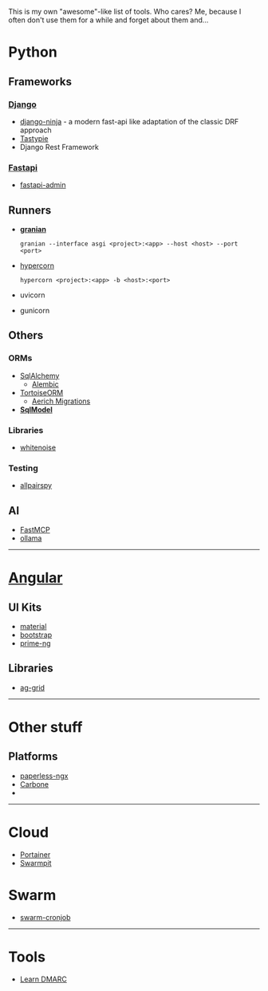 This is my own "awesome"-like list of tools. Who cares? Me, because I often don't use them for a while and forget about them and...

# Python
## Frameworks
### [Django](https://www.djangoproject.com/)
* [django-ninja](https://django-ninja.dev/) - a modern fast-api like adaptation of the classic DRF approach
* [Tastypie](https://github.com/django-tastypie/django-tastypie)
* Django Rest Framework

### [Fastapi](https://github.com/fastapi/fastapi)
* [fastapi-admin](https://fastapi-admin-docs.long2ice.io/)

## Runners
* **[granian](https://github.com/emmett-framework/granian)**
  
      granian --interface asgi <project>:<app> --host <host> --port <port>

* [hypercorn](https://hypercorn.readthedocs.io/en/latest/index.html)

      hypercorn <project>:<app> -b <host>:<port>

* uvicorn
* gunicorn

## Others
### ORMs
* [SqlAlchemy](https://www.sqlalchemy.org/)
  * [Alembic](https://alembic.sqlalchemy.org/en/latest/)
* [TortoiseORM](https://github.com/tortoise/tortoise-orm/)
  * [Aerich Migrations](https://github.com/tortoise/aerich)
* [**SqlModel**](https://sqlmodel.tiangolo.com/)

### Libraries
* [whitenoise](https://whitenoise.readthedocs.io/en/stable/index.html)

### Testing
* [allpairspy](https://github.com/thombashi/allpairspy)

## AI
* [FastMCP](https://gofastmcp.com/)
* [ollama](https://github.com/ollama/ollama-python)

----
# [Angular](https://angular.dev/)

## UI Kits
* [material](https://material.angular.dev/)
* [bootstrap](https://ng-bootstrap.github.io/#/home)
* [prime-ng](https://primeng.org/)

## Libraries
* [ag-grid](https://www.ag-grid.com/angular-data-grid/getting-started/)

----
# Other stuff
## Platforms
* [paperless-ngx](https://docs.paperless-ngx.com/)
* [Carbone](https://carbone.io/)
* 

----

# Cloud
* [Portainer](https://portainer.io/)
* [Swarmpit](https://swarmpit.io/)

# Swarm
* [swarm-cronjob](https://crazymax.dev/swarm-cronjob/)

----
# Tools
* [Learn DMARC](https://www.learndmarc.com/)
